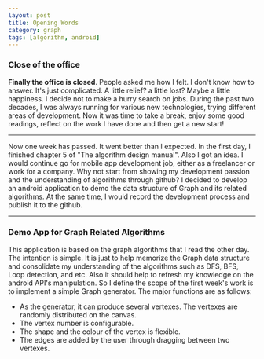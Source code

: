 ```yaml
---
layout: post
title: Opening Words
category: graph
tags: [algorithm, android]
---
```

### Close of the office
**Finally the office is closed**. People asked me how I felt. I don't know how to answer. It's just complicated. A little relief? a little lost? Maybe a little happiness. I decide not to make a hurry search on jobs. During the past two decades, I was always running for various new technologies, trying different areas of development. Now it was time to take a break, enjoy some good readings, reflect on the work I have done and then get a new start!

------
Now one week has passed. It went better than I expected. In the first day, I finished chapter 5 of "The algorithm design manual". Also I got an idea. I would continue go for mobile app development job, either as a freelancer or work for a company. Why not start from showing my development passion and the understanding of algorithms through github? I decided to develop an android application to demo the data structure of Graph and its related algorithms. At the same time, I would record the development process and publish it to the github.

-----

### Demo App for Graph Related Algorithms

This application is based on the graph algorithms that I read the other day. The intention is simple. It is just to help memorize the Graph data structure and consolidate my understanding of the algorithms such as DFS, BFS, Loop detection, and etc. Also it should help to refresh my knowledge on the android API's manipulation. So I define the scope of the first week's work is to implement a simple Graph generator. The major functions are as follows:

* As the generator, it can produce several vertexes. The vertexes are randomly distributed on the canvas. 
* The vertex number is configurable. 
* The shape and the colour of the vertex is flexible. 
* The edges are added by the user through dragging between two vertexes. 








